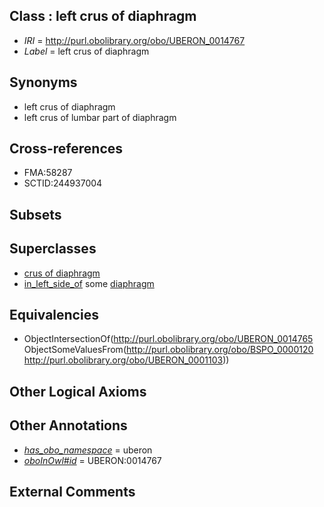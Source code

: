 
## Class : left crus of diaphragm

 * *IRI* = http://purl.obolibrary.org/obo/UBERON_0014767
 * *Label* = left crus of diaphragm

## Synonyms

 * left crus of diaphragm
 * left crus of lumbar part of diaphragm

## Cross-references

 * FMA:58287
 * SCTID:244937004

## Subsets


## Superclasses

 * [crus of diaphragm](../../UBERON/65/UBERON_0014765.md)
 * [in_left_side_of](../../BSPO/20/BSPO_0000120.md) some [diaphragm](../../UBERON/03/UBERON_0001103.md)

## Equivalencies

 * ObjectIntersectionOf(<http://purl.obolibrary.org/obo/UBERON_0014765> ObjectSomeValuesFrom(<http://purl.obolibrary.org/obo/BSPO_0000120> <http://purl.obolibrary.org/obo/UBERON_0001103>))

## Other Logical Axioms


## Other Annotations

 * *[has_obo_namespace](../../ce/oboInOwl#hasOBONamespace.md)* = uberon
 * *[oboInOwl#id](../../id/oboInOwl#id.md)* = UBERON:0014767

## External Comments

